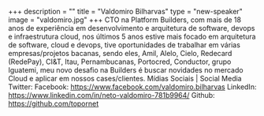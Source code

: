 +++
description = ""
title = "Valdomiro Bilharvas"
type = "new-speaker"
image = "valdomiro.jpg"
+++
CTO na Platform Builders, com mais de 18 anos de experiência em desenvolvimento e arquitetura de software, devops e infraestrutura cloud, nos últimos 5 anos estive mais focado em arquitetura de software, cloud e devops, tive oportunidades de trabalhar em várias empresas/projetos bacanas, sendo eles, Amil, Alelo, Cielo, Redecard (RedePay), CI&T, Itau, Pernambucanas, Portocred, Conductor, grupo Iguatemi, meu novo desafio na Builders é buscar novidades no mercado Cloud e aplicar em nossos cases/clientes.
Mídias Sociais | Social Media
Twitter:
Facebook: https://www.facebook.com/valdomiro.bilharvas 
LinkedIn: https://www.linkedin.com/in/neto-valdomiro-781b9964/ 
Github: https://github.com/topornet